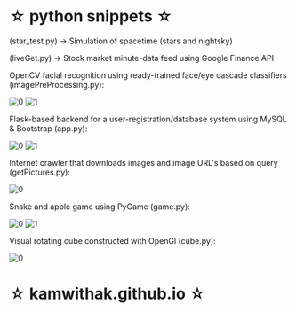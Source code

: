 # ☆ python snippets ☆ #

(star_test.py) -> Simulation of spacetime (stars and nightsky)

(liveGet.py) -> Stock market minute-data feed using Google Finance API

OpenCV facial recognition using ready-trained face/eye cascade classifiers (imagePreProcessing.py):

![0](https://i.imgur.com/5tjMmzg.jpg)
![1](https://i.imgur.com/79AEPGK.gif)

Flask-based backend for a user-registration/database system using MySQL & Bootstrap (app.py):

![0](https://i.imgur.com/8o5FVs7.png)
![1](https://i.imgur.com/Mth4Pg6.png)

Internet crawler that downloads images and image URL's based on query (getPictures.py):

![0](https://i.imgur.com/82h5D4c.jpg)

Snake and apple game using PyGame (game.py):

![0](https://i.imgur.com/D5cVBdA.png)
![1](https://i.imgur.com/gGZ9oHP.png)

Visual rotating cube constructed with OpenGl (cube.py):

![0](https://i.imgur.com/7GVD7i9.png)


# ☆ kamwithak.github.io ☆ #
